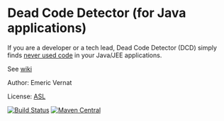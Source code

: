 Dead Code Detector (for Java applications)
==========================================

If you are a developer or a tech lead, Dead Code Detector (DCD) simply finds [never used code](http://en.wikipedia.org/wiki/Unreachable_code) in your Java/JEE applications.

See [wiki](wiki)

Author: Emeric Vernat

License: [ASL](http://www.apache.org/licenses/LICENSE-2.0)

[![Build Status](https://javamelody.ci.cloudbees.com/buildStatus/icon?job=DeadCodeDetector)](https://javamelody.ci.cloudbees.com/job/DeadCodeDetector/) 
[![Maven Central](https://maven-badges.herokuapp.com/maven-central/net.bull.javamelody/dead-code-detector/badge.svg)](https://maven-badges.herokuapp.com/maven-central/net.bull.javamelody/dead-code-detector)
